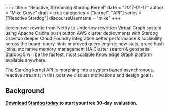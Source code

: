 +++
title = "Reactive, Streaming Stardog Kernel"
date = "2017-01-17" 
author = "Mike Grove"
draft = true
categories = ["kernel", "API"]
series = ["Reactive Stardog"]
discourseUsername = "mike"
+++

core server rewrite from Nettty to Undertow
rewritten Virtual Graph system using Apache Calcite
push button AWS cluster deployments with Stardog Graviton
deeper Cloud Foundry integration
better performance & scalability across the board:
query hints
improved query engine: new stats, grace hash joins, etc
native memory management
HA Cluster
search & geospatial
Stardog 5 will be the fastest, most scalable Knowledge Graph platform available anywhere.

The Stardog kernel API is morphing into a system based asynchronous, reactive
streams; in this post we discuss motivations and design goals.<!--more-->

## Background

**[Download Stardog today](http://stardog.com/) to start your free 30-day
evaluation.**
